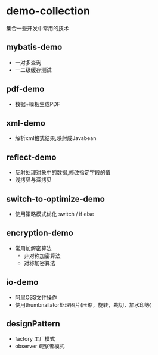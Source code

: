 # demo-collection
集合一些开发中常用的技术
## mybatis-demo 
- 一对多查询
- 一二级缓存测试
## pdf-demo
  - 数据+模板生成PDF
## xml-demo
  - 解析xml格式结果,映射成Javabean
## reflect-demo
  - 反射处理对象中的数据,修改指定字段的值
  - 浅拷贝与深拷贝
## switch-to-optimize-demo
  - 使用策略模式优化 switch / if else
## encryption-demo
  - 常用加解密算法
    - 非对称加密算法
    - 对称加密算法
## io-demo
  - 阿里OSS文件操作
  - 使用thumbnailator处理图片(压缩，旋转，裁切，加水印等)
## designPattern
  - factory 工厂模式
  - observer 观察者模式
